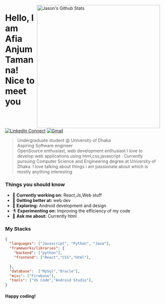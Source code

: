 [<img align="right" width="400" src="https://github-readme-stats.vercel.app/api?username=afiatamanna06&&show_icons=true&theme=tokyonight&count_private=true" alt="Jason's Github Stats"/>](https://github.com/afiatamanna06)

# Hello, I am Afia Anjum Tamanna! Nice to meet you

[![LinkedIn Connect](https://img.shields.io/badge/%20-Connect-black?color=222244&labelColor=000000&logo=linkedin&logoColor=f5f7fe)](https://www.linkedin.com/in/afia-anjum-36272a171/)
[![Gmail](https://img.shields.io/badge/%20-Send%20Mail-black?color=222244&labelColor=000000&logo=gmail&logoColor=f5f7fe)](mailto:afiatamanna06@gmail.com?subject=From%20GitHub&&body=Hi,%20there.%20Found%20you%20on%20GitHub!%20Let's%20talk%20about...)

> Undergraduate student @ University of Dhaka <br/>
> Aspiring Software engineer <br/>
> OpenSource enthusiast, web development enthusiast
I love to develop web applications using html,css,javascript . Currently pursuing Computer Science and Engineering degree at University of Dhaka. I love talking about things i am passionate about which is mostly anything interesting

### Things you should know

- 🔭 <b>Currently working on:</b> React,Js,Web stuff
- 🌱 <b>Getting better at:</b> web dev
- 🤔 <b>Exploring:</b>  Android development and design
- ⚗️ <b>Experimenting on:</b> Improving the efficiency of my code
- 💬 <b>Ask me about:</b> Currently html

### My Stacks

```json
{
  "languages": ["Javascript", "Python", "Java"],
  "frameworks/libraries": {
    "backend": ["python"],
    "frontend": ["React","CSS","Html"],
    
  },
  "database":  ["MySql","Oracle"],
  "misc": ["Firebase"],
  "tools": ["VS Code","Android Studio"],
}
```

#### Happy coding!
